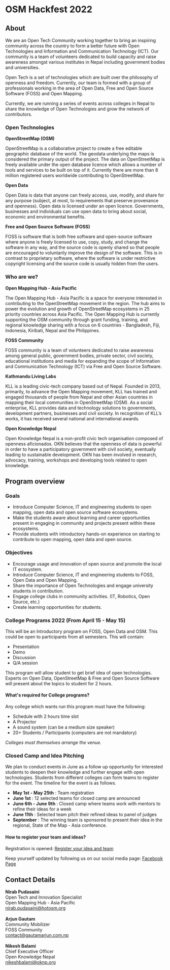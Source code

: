 # OSM Hackfest 2022

## About

We are an Open Tech Community working together to bring an inspiring community across the country to form a better future with Open Technologies and Information and Communication Technology (ICT). Our community is a team of volunteers dedicated to build capacity and raise awareness amongst various institutes in Nepal including government bodies and universities.

Open Tech is a set of technologies which are built over the philosophy of openness and freedom. Currently, our team is formed with a group of professionals working in the area of Open Data, Free and Open Source Software (FOSS) and Open Mapping.

Currently, we are running a series of events across colleges in Nepal to share the knowledge of Open Technologies and grow the network of contributors.


### Open Technologies

**OpenStreetMap (OSM)**

OpenStreetMap is a collaborative project to create a free editable geographic database of the world. The geodata underlying the maps is considered the primary output of the project. The data on OpenStreetMap is freely available under the open database licence which allows a number of tools and services to be built on top of it. Currently there are more than 8 million registered users worldwide contributing to OpenStreetMap.

**Open Data**

Open Data is data that anyone can freely access, use, modify, and share for any purpose (subject, at most, to requirements that preserve provenance and openness). Open data is licensed under an open licence. Governments, businesses and individuals can use open data to bring about social, economic and environmental benefits.

**Free and Open Source Software (FOSS)**

FOSS is software that is both free software and open-source software where anyone is freely licensed to use, copy, study, and change the software in any way, and the source code is openly shared so that people are encouraged to voluntarily improve the design of the software. This is in contrast to proprietary software, where the software is under restrictive copyright licensing and the source code is usually hidden from the users.


### Who are we?

**Open Mapping Hub - Asia Pacific**

The Open Mapping Hub - Asia Pacific is a space for everyone interested in contributing to the OpenStreetMap movement in the region. The hub aims to power the evolution and growth of OpenStreetMap ecosystems in 25 priority countries across Asia Pacific. The Open Mapping Hub is currently supporting the OSM community through grant funding, training, and regional knowledge sharing with a focus on 6 countries - Bangladesh, Fiji, Indonesia, Kiribati, Nepal and the Philippines.

**FOSS Community**

FOSS community is a team of volunteers dedicated to raise awareness among general public, government bodies, private sector, civil society, educational institutions and media for expanding the scope of Information and Communication Technology (ICT) via Free and Open Source Software.

**Kathmandu Living Labs**

KLL is a leading civic-tech company based out of Nepal. Founded in 2013, primarily, to advance the Open Mapping movement, KLL has trained and engaged thousands of people from Nepal and other Asian countries in mapping their local communities in OpenStreetMap (OSM). As a social enterprise, KLL provides data and technology solutions to governments, development partners, businesses and civil society. In recognition of KLL’s works, it has received several national and international awards.

**Open Knowledge Nepal**

Open Knowledge Nepal is a non-profit civic tech organisation composed of openness aficionados. OKN believes that the openness of data is powerful in order to have a participatory government with civil society, eventually leading to sustainable development. OKN has been involved in research, advocacy, training, workshops and developing tools related to open knowledge.


## Program overview

### Goals

* Introduce Computer Science, IT and engineering students to open mapping, open data and open source software ecosystems.
* Make the students aware about learning and career opportunities present in engaging in community and projects present within these ecosystems.
* Provide students with introductory hands-on experience on starting to contribute to open mapping, open data and open source.

### Objectives

* Encourage usage and innovation of open source and promote the local IT ecosystem.
* Introduce Computer Science, IT and engineering students to FOSS, Open Data and Open Mapping.
* Share the importance of Open Technologies and engage university students in contribution.
* Engage college clubs in community activities. (IT, Robotics, Open Source, etc.)
* Create learning opportunities for students.


### College Programs 2022 (From April 15 - May 15)

This will be an Introductory program on FOSS, Open Data and OSM. This could be open to participants from all semesters. This will contain:

* Presentation
* Demo
* Discussion
* Q/A session

This program will allow student to get brief idea of open technologies. Experts on Open Data, OpenStreetMap & Free and Open Source Software will present about the topics to student for 2 hours.

#### What's required for College programs?

Any college which wants run this program must have the following:

* Schedule with 2 hours time slot
* A Projector
* A sound system (can be a medium size speaker)
* 20+ Students / Participants (computers are not mandatory)

_Colleges must themselves arrange the venue._


### Closed Camp and Idea Pitching

We plan to conduct events in June as a follow up opportunity for interested students to deepen their knowledge and further engage with open technologies. Students from different colleges can form teams to register for the event. The timeline for the event is as follows.

* **May 1st - May 25th** : Team registration
* **June 1st** : 12 selected teams for closed camp are announced
* **June 6th - June 9th** : Closed camp where teams work with mentors to refine their ideas for a week
* **June 11th** : Selected team pitch their refined ideas to panel of judges
* **September** : The winning team is sponsored to present their idea in the regional, State of the Map - Asia conference. 

#### How to register your team and ideas?
Registration is opened: [Register your idea and team](https://forms.gle/SBXDQoTqN5xVTzFSA)

Keep yourself updated by following us on our social media page:
[Facebook Page](https://www.facebook.com/opentechcommunity)

## Contact Details
**Nirab Pudasaini**\
Open Tech and Innovation Specialist\
Open Mapping Hub - Asia Pacific\
nirab.pudasaini@hotosm.org\
\
**Arjun Gautam**\
Community Mobilizer\
FOSS Community\
contact@gautamarjun.com.np\
\
**Nikesh Balami**\
Chief Executive Officer\
Open Knowledge Nepal\
nikeshbalami@oknp.org

